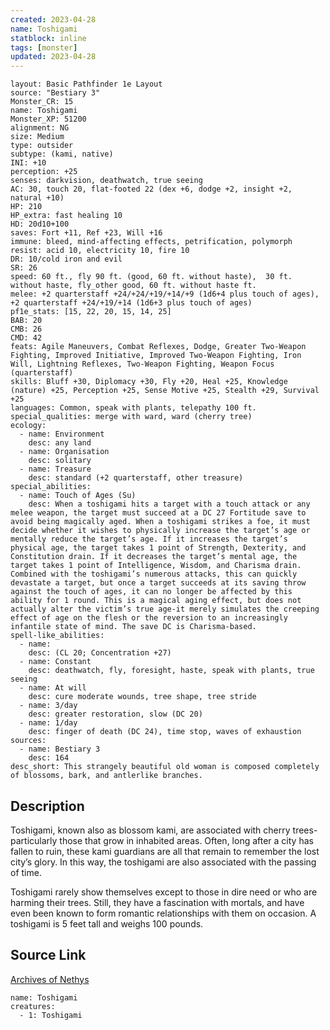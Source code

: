 ```yaml
---
created: 2023-04-28
name: Toshigami
statblock: inline
tags: [monster]
updated: 2023-04-28
---
```

```statblock
layout: Basic Pathfinder 1e Layout
source: "Bestiary 3"
Monster_CR: 15
name: Toshigami
Monster_XP: 51200
alignment: NG
size: Medium
type: outsider
subtype: (kami, native)
INI: +10
perception: +25
senses: darkvision, deathwatch, true seeing
AC: 30, touch 20, flat-footed 22 (dex +6, dodge +2, insight +2, natural +10)
HP: 210
HP_extra: fast healing 10
HD: 20d10+100
saves: Fort +11, Ref +23, Will +16
immune: bleed, mind-affecting effects, petrification, polymorph
resist: acid 10, electricity 10, fire 10
DR: 10/cold iron and evil
SR: 26
speed: 60 ft., fly 90 ft. (good, 60 ft. without haste),  30 ft. without haste, fly_other good, 60 ft. without haste ft.
melee: +2 quarterstaff +24/+24/+19/+14/+9 (1d6+4 plus touch of ages), +2 quarterstaff +24/+19/+14 (1d6+3 plus touch of ages)
pf1e_stats: [15, 22, 20, 15, 14, 25]
BAB: 20
CMB: 26
CMD: 42
feats: Agile Maneuvers, Combat Reflexes, Dodge, Greater Two-Weapon Fighting, Improved Initiative, Improved Two-Weapon Fighting, Iron Will, Lightning Reflexes, Two-Weapon Fighting, Weapon Focus (quarterstaff)
skills: Bluff +30, Diplomacy +30, Fly +20, Heal +25, Knowledge (nature) +25, Perception +25, Sense Motive +25, Stealth +29, Survival +25
languages: Common, speak with plants, telepathy 100 ft.
special_qualities: merge with ward, ward (cherry tree)
ecology:
  - name: Environment
    desc: any land
  - name: Organisation
    desc: solitary
  - name: Treasure
    desc: standard (+2 quarterstaff, other treasure)
special_abilities:
  - name: Touch of Ages (Su)
    desc: When a toshigami hits a target with a touch attack or any melee weapon, the target must succeed at a DC 27 Fortitude save to avoid being magically aged. When a toshigami strikes a foe, it must decide whether it wishes to physically increase the target’s age or mentally reduce the target’s age. If it increases the target’s physical age, the target takes 1 point of Strength, Dexterity, and Constitution drain. If it decreases the target’s mental age, the target takes 1 point of Intelligence, Wisdom, and Charisma drain. Combined with the toshigami’s numerous attacks, this can quickly devastate a target, but once a target succeeds at its saving throw against the touch of ages, it can no longer be affected by this ability for 1 round. This is a magical aging effect, but does not actually alter the victim’s true age-it merely simulates the creeping effect of age on the flesh or the reversion to an increasingly infantile state of mind. The save DC is Charisma-based.
spell-like_abilities:
  - name:
    desc: (CL 20; Concentration +27)
  - name: Constant
    desc: deathwatch, fly, foresight, haste, speak with plants, true seeing
  - name: At will
    desc: cure moderate wounds, tree shape, tree stride
  - name: 3/day
    desc: greater restoration, slow (DC 20)
  - name: 1/day
    desc: finger of death (DC 24), time stop, waves of exhaustion
sources:
  - name: Bestiary 3
    desc: 164
desc_short: This strangely beautiful old woman is composed completely of blossoms, bark, and antlerlike branches.
```
## Description
Toshigami, known also as blossom kami, are associated with cherry trees-particularly those that grow in inhabited areas. Often, long after a city has fallen to ruin, these kami guardians are all that remain to remember the lost city’s glory. In this way, the toshigami are also associated with the passing of time.

Toshigami rarely show themselves except to those in dire need or who are harming their trees. Still, they have a fascination with mortals, and have even been known to form romantic relationships with them on occasion. A toshigami is 5 feet tall and weighs 100 pounds.
## Source Link
[Archives of Nethys](https://aonprd.com/MonsterDisplay.aspx?ItemName=Toshigami)
```encounter-table
name: Toshigami
creatures:
  - 1: Toshigami
```
